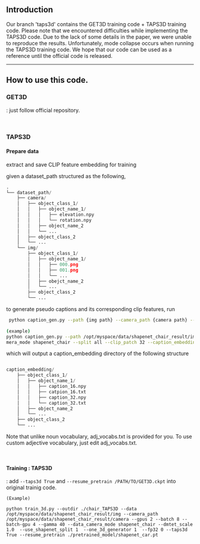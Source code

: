 ## Introduction

Our branch 'taps3d' contains the GET3D training code + TAPS3D training code.
Please note that we encountered difficulties while implementing the TAPS3D code. Due to the lack of some details in the paper, we were unable to reproduce the results.
Unfortunately, mode collapse occurs when running the TAPS3D training code.
We hope that our code can be used as a reference until the official code is released.

--- 

## How to use this code.

### GET3D

: just follow official repository.

<br>

### TAPS3D

#### Prepare data

extract and save CLIP feature embedding for training

given a dataset_path structured as the following,

```python
.
└── dataset_path/
    ├── camera/
    │   ├── object_class_1/
    │   │   ├── object_name_1/
    │   │   │   ├── elevation.npy
    │   │   │   └── rotation.npy
    │   │   ├── object_name_2
    │   │   └── ...
    │   ├── object_class_2
    │   └── ...
    └── img/
        ├── object_class_1/
        │   ├── object_name_1/
        │   │   ├── 000.png
        │   │   ├── 001.png
        │   │   └── ...
        │   ├── obejct_name_2
        │   └── ...
        ├── object_class_2
        └── ...
```

 to generate pseudo captions and its corresponding clip features, run

```bash
 python caption_gen.py --path {img path} --camera_path {camera path} --data_camera_mode {camera mode} --split all --clip_patch 32 --caption_embedding_path {path/to/save_captions} --noun_vocab_path {path/to/noun_vocabs}
 
(example)
python caption_gen.py --path /opt/myspace/data/shapenet_chair_result/img --camera_path /opt/myspace/data/shapenet_chair_result/camera --data_ca
mera_mode shapenet_chair --split all --clip_patch 32 --caption_embedding_path /opt/myspace/data/shapenet_chair_result/caption_embedding --noun_vocab_path ./noun_vocab.txt
```

which will output a caption_embedding directory of the following structure 

```python

caption_embedding/
    ├── object_class_1/
    │   ├── object_name_1/
    │   │   ├── caption_16.npy
    │   │   ├── catpion_16.txt
    │   │   ├── caption_32.npy
    │   │   └── caption_32.txt
    │   ├── object_name_2
    │   └── ...
    ├── object_class_2
    └── ...

```

Note that unlike noun vocabulary, adj_vocabs.txt is provided for you. To use custom adjective vocabulary, just edit adj_vocabs.txt.

<br>

#### Training : TAPS3D

: add `--taps3d True` and `--resume_pretrain /PATH/TO/GET3D.ckpt` into original trainig code.

```
(Example)

python train_3d.py --outdir ./chair_TAPS3D --data /opt/myspace/data/shapenet_chair_result/img --camera_path /opt/myspace/data/shapenet_chair_result/camera --gpus 2 --batch 8 --batch-gpu 4 --gamma 40 --data_camera_mode shapenet_chair --dmtet_scale 1.0  --use_shapenet_split 1  --one_3d_generator 1  --fp32 0 --taps3d True --resume_pretrain ./pretrained_model/shapenet_car.pt
```



